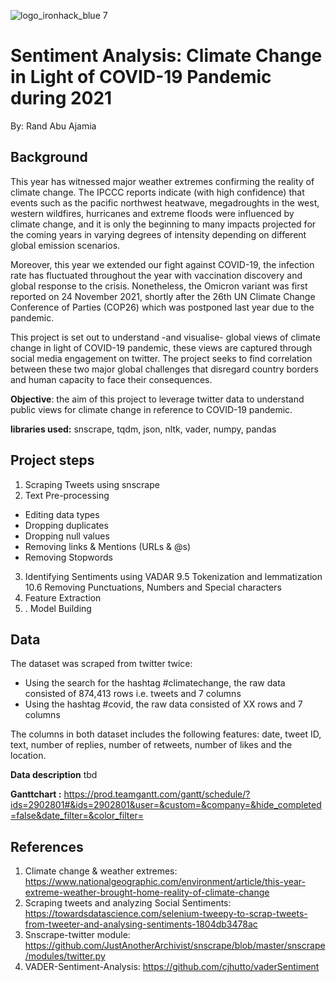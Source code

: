 ![logo_ironhack_blue 7](https://user-images.githubusercontent.com/23629340/40541063-a07a0a8a-601a-11e8-91b5-2f13e4e6b441.png)


# Sentiment Analysis: Climate Change in Light of COVID-19 Pandemic during 2021
By: Rand Abu Ajamia 

## Background
This year has witnessed major weather extremes confirming the reality of climate change. The IPCCC reports indicate (with high confidence) that events such as the pacific northwest heatwave, megadroughts in the west, western wildfires, hurricanes and extreme floods were influenced by climate change, and it is only the beginning to many impacts projected for the coming years in varying degrees of intensity depending on different global emission scenarios. 

Moreover, this year we extended our fight against COVID-19, the infection rate has fluctuated throughout the year with vaccination discovery and global response to the crisis. Nonetheless, the Omicron variant was first reported on 24 November 2021, shortly after the 26th UN Climate Change Conference of Parties (COP26) which was postponed last year due to the pandemic. 

This project is set out to understand -and visualise- global views of climate change in light of COVID-19 pandemic, these views are captured through social media engagement on twitter. The project seeks to find correlation between these two major global challenges that disregard country borders and human capacity to face their consequences.

**Objective**: the aim of this project to leverage twitter data to understand public views for climate change in reference to COVID-19 pandemic.

**libraries used:**
snscrape, tqdm, json, nltk, vader, numpy, pandas

## Project steps
1. Scraping Tweets using snscrape
4. Text Pre-processing
- Editing data types
- Dropping duplicates
- Dropping null values
- Removing links & Mentions (URLs & @s)
- Removing Stopwords
3. Identifying Sentiments using VADAR 
9.5 Tokenization and lemmatization
10.6 Removing Punctuations, Numbers and Special characters
11. Feature Extraction
12. . Model Building

## Data
The dataset was scraped from twitter twice:
- Using the search for the hashtag #climatechange, the raw data consisted of 874,413 rows i.e. tweets and 7 columns
- Using the hashtag #covid, the raw data consisted of XX rows and 7 columns

The columns in both dataset includes the following features: date, tweet ID, text, number of replies, number of retweets, number of likes and the location. 

**Data description**
tbd

**Ganttchart :** https://prod.teamgantt.com/gantt/schedule/?ids=2902801#&ids=2902801&user=&custom=&company=&hide_completed=false&date_filter=&color_filter=

## References
1. Climate change & weather extremes: https://www.nationalgeographic.com/environment/article/this-year-extreme-weather-brought-home-reality-of-climate-change
2. Scraping tweets and analyzing Social Sentiments: https://towardsdatascience.com/selenium-tweepy-to-scrap-tweets-from-tweeter-and-analysing-sentiments-1804db3478ac
3. Snscrape-twitter module: https://github.com/JustAnotherArchivist/snscrape/blob/master/snscrape/modules/twitter.py
4. VADER-Sentiment-Analysis: https://github.com/cjhutto/vaderSentiment
